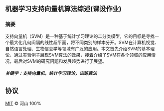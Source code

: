 ## 机器学习支持向量机算法综述(课设作业)
### 摘要
支持向量机（SVM）是一种基于统计学习理论的二分类模型，它的目标是寻找一个最大化几何间隔的线性超平面，将不同类别的样本分开。SVM在计算机视觉、自然语言处理、生物信息学等领域有广泛的应用。本文首先介绍SVM的基本理论，通过实验例子展现SVM算法的效果，接着介绍了SVM在各个领域的应用情况，最后对SVM的研究问题和发展趋势进行了展望。
##### 关键字：支持向量机，统计学习理论，训练算法

## 协议
[MIT](./LICENSE) © 河山 100%